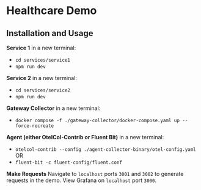 # Healthcare Demo

## Installation and Usage

**Service 1**
in a new terminal:

- `cd services/service1`
- `npm run dev`

**Service 2**
in a new terminal:

- `cd services/service2`
- `npm run dev`

**Gateway Collector**
in a new terminal:

- `docker compose -f ./gateway-collector/docker-compose.yaml up --force-recreate`

**Agent (either OtelCol-Contrib or Fluent Bit)**
in a new terminal:

- `otelcol-contrib --config ./agent-collector-binary/otel-config.yaml`
  OR
- `fluent-bit -c fluent-config/fluent.conf`

**Make Requests**
Navigate to `localhost` ports `3001` and `3002` to generate requests in the demo.
View Grafana on `localhost` port `3000`.
